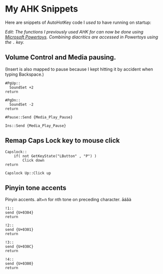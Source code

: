 # My AHK Snippets

Here are snippets of AutoHotKey code I *used to* have running on startup:

*Edit: The functions I previously used AHK for can now be done using [Microsoft Powertoys](https://learn.microsoft.com/en-us/windows/powertoys/). Combining diacritics are accessed in Powertoys using the `.` key.*

## Volume Control and Media pausing.

(Insert is also mapped to pause because I kept hitting it by accident when typing Backspace.)

```
#PgUp::
  SoundSet +2
return

#PgDn::
  SoundSet -2
return

#Pause::Send {Media_Play_Pause}

Ins::Send {Media_Play_Pause}
```


## Remap Caps Lock key to mouse click

```
Capslock::
    if( not GetKeyState("LButton" , "P") )
        Click down
return

Capslock Up::Click up
```

## Pinyin tone accents

Pinyin accents. alt+n for nth tone on preceding character. āáǎà

```
!1::
send {U+0304}
return

!2::
send {U+0301}
return

!3::
send {U+030C}
return

!4::
send {U+0300}
return
```


